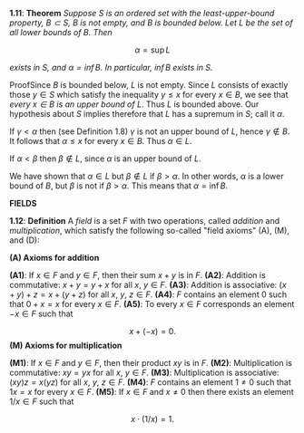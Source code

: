 **1.11**: **Theorem** _Suppose $S$ is an ordered set with the least-upper-bound property, $B\subset S$, $B$ is not empty, and $B$ is bounded below. Let $L$ be the set of all lower bounds of $B$. Then_

$$\alpha=\sup L$$

_exists in $S$, and $\alpha=\inf B$. In particular, $\inf B$ exists in $S$._

ProofSince $B$ is bounded below, $L$ is not empty. Since $L$ consists of exactly those $y\in S$ which satisfy the inequality $y\leq x$ for every $x\in B$, we see that _every $x\in B$ is an upper bound of $L$_. Thus $L$ is bounded above. Our hypothesis about $S$ implies therefore that $L$ has a supremum in $S$; call it $\alpha$.

If $\gamma<\alpha$ then (see Definition 1.8) $\gamma$ is not an upper bound of $L$, hence $\gamma\notin B$. It follows that $\alpha\leq x$ for every $x\in B$. Thus $\alpha\in L$.

If $\alpha<\beta$ then $\beta\notin L$, since $\alpha$ is an upper bound of $L$.

We have shown that $\alpha\in L$ but $\beta\notin L$ if $\beta>\alpha$. In other words, $\alpha$ is a lower bound of $B$, but $\beta$ is not if $\beta>\alpha$. This means that $\alpha=\inf B$.

**FIELDS**

**1.12**: **Definition** A _field_ is a set $F$ with two operations, called _addition_ and _multiplication_, which satisfy the following so-called "field axioms" (A), (M), and (D):

**(A) Axioms for addition**

**(A1)**: If $x\in F$ and $y\in F$, then their sum $x+y$ is in $F$.
**(A2)**: Addition is commutative: $x+y=y+x$ for all $x$, $y\in F$.
**(A3)**: Addition is associative: $(x+y)+z=x+(y+z)$ for all $x$, $y$, $z\in F$.
**(A4)**: $F$ contains an element $0$ such that $0+x=x$ for every $x\in F$.
**(A5)**: To every $x\in F$ corresponds an element $-x\in F$ such that

$$x+(-x)=0.$$
**(M) Axioms for multiplication**

**(M1)**: If $x\in F$ and $y\in F$, then their product $xy$ is in $F$.
**(M2)**: Multiplication is commutative: $xy=yx$ for all $x$, $y\in F$.
**(M3)**: Multiplication is associative: $(xy)z=x(yz)$ for all $x$, $y$, $z\in F$.
**(M4)**: $F$ contains an element $1\neq 0$ such that $1x=x$ for every $x\in F$.
**(M5)**: If $x\in F$ and $x\neq 0$ then there exists an element $1/x\in F$ such that

$$x\cdot(1/x)=1.$$